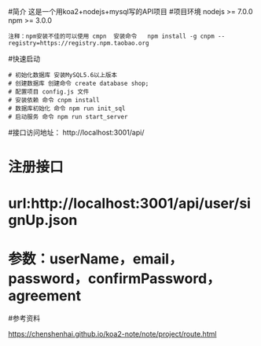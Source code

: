#简介
    这是一个用koa2+nodejs+mysql写的API项目
#项目环境
    nodejs >= 7.0.0
    npm >= 3.0.0

    注释：npm安装不佳的可以使用 cmpn  安装命令   npm install -g cnpm --registry=https://registry.npm.taobao.org

#快速启动

    # 初始化数据库 安装MySQL5.6以上版本
    # 创建数据库 创建命令 create database shop; 
    # 配置项目 config.js 文件   
    # 安装依赖 命令 cnpm install
    # 数据库初始化 命令 npm run init_sql
    # 启动服务 命令 npm run start_server

#接口访问地址： http://localhost:3001/api/

# 注册接口

  # url:http://localhost:3001/api/user/signUp.json
  # 参数：userName，email，password，confirmPassword，agreement





#参考资料

https://chenshenhai.github.io/koa2-note/note/project/route.html